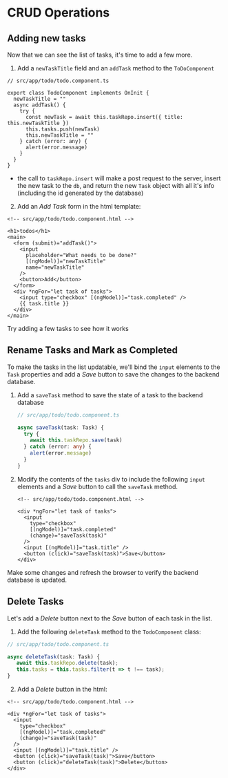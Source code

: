 # CRUD Operations

## Adding new tasks

Now that we can see the list of tasks, it's time to add a few more.

1. Add a `newTaskTitle` field and an `addTask` method to the `ToDoComponent`

```ts{4-13}
// src/app/todo/todo.component.ts

export class TodoComponent implements OnInit {
  newTaskTitle = ""
  async addTask() {
    try {
      const newTask = await this.taskRepo.insert({ title: this.newTaskTitle })
      this.tasks.push(newTask)
      this.newTaskTitle = ""
    } catch (error: any) {
      alert(error.message)
    }
  }
}
```

- the call to `taskRepo.insert` will make a post request to the server, insert the new task to the `db`, and return the new `Task` object with all it's info (including the id generated by the database)

2. Add an _Add Task_ form in the html template:

```html{5-12}
<!-- src/app/todo/todo.component.html -->

<h1>todos</h1>
<main>
  <form (submit)="addTask()">
    <input
      placeholder="What needs to be done?"
      [(ngModel)]="newTaskTitle"
      name="newTaskTitle"
    />
    <button>Add</button>
  </form>
  <div *ngFor="let task of tasks">
    <input type="checkbox" [(ngModel)]="task.completed" />
    {{ task.title }}
  </div>
</main>
```

Try adding a few tasks to see how it works

## Rename Tasks and Mark as Completed

To make the tasks in the list updatable, we'll bind the `input` elements to the `Task` properties and add a _Save_ button to save the changes to the backend database.

1. Add a `saveTask` method to save the state of a task to the backend database

   ```ts
   // src/app/todo/todo.component.ts

   async saveTask(task: Task) {
     try {
       await this.taskRepo.save(task)
     } catch (error: any) {
       alert(error.message)
     }
   }
   ```

2) Modify the contents of the `tasks` div to include the following `input` elements and a _Save_ button to call the `saveTask` method.

   ```html{4-10}
   <!-- src/app/todo/todo.component.html -->

   <div *ngFor="let task of tasks">
     <input
       type="checkbox"
       [(ngModel)]="task.completed"
       (change)="saveTask(task)"
     />
     <input [(ngModel)]="task.title" />
     <button (click)="saveTask(task)">Save</button>
   </div>
   ```

Make some changes and refresh the browser to verify the backend database is updated.

## Delete Tasks

Let's add a _Delete_ button next to the _Save_ button of each task in the list.

1. Add the following `deleteTask` method to the `TodoComponent` class:

```ts
// src/app/todo/todo.component.ts

async deleteTask(task: Task) {
   await this.taskRepo.delete(task);
   this.tasks = this.tasks.filter(t => t !== task);
}
```

2. Add a _Delete_ button in the html:

```html{11}
<!-- src/app/todo/todo.component.html -->

<div *ngFor="let task of tasks">
  <input
    type="checkbox"
    [(ngModel)]="task.completed"
    (change)="saveTask(task)"
  />
  <input [(ngModel)]="task.title" />
  <button (click)="saveTask(task)">Save</button>
  <button (click)="deleteTask(task)">Delete</button>
</div>
```
